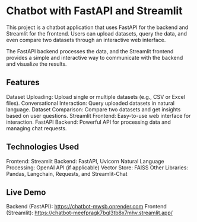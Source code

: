 # Chatbot with FastAPI and Streamlit

This project is a chatbot application that uses FastAPI for the backend and Streamlit for the frontend. Users can upload datasets, query the data, and even compare two datasets through an interactive web interface.

The FastAPI backend processes the data, and the Streamlit frontend provides a simple and interactive way to communicate with the backend and visualize the results.

## Features

Dataset Uploading: Upload single or multiple datasets (e.g., CSV or Excel files).
Conversational Interaction: Query uploaded datasets in natural language.
Dataset Comparison: Compare two datasets and get insights based on user questions.
Streamlit Frontend: Easy-to-use web interface for interaction.
FastAPI Backend: Powerful API for processing data and managing chat requests.

## Technologies Used

Frontend: Streamlit
Backend: FastAPI, Uvicorn
Natural Language Processing: OpenAI API (if applicable)
Vector Store: FAISS
Other Libraries: Pandas, Langchain, Requests, and Streamlit-Chat

## Live Demo
Backend (FastAPI): https://chatbot-mwsb.onrender.com
Frontend (Streamlit): https://chatbot-meefpragk7bgl3tb8x7mhv.streamlit.app/
